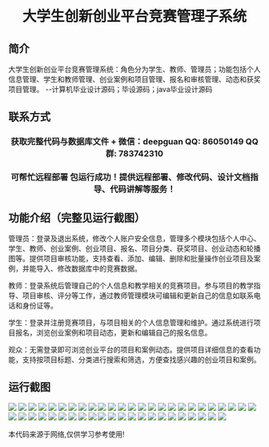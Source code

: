 <p><h1 align="center">大学生创新创业平台竞赛管理子系统</h1></p>

## 简介
大学生创新创业平台竞赛管理系统：角色分为学生、教师、管理员；功能包括个人信息管理、学生和教师管理、创业案例和项目管理、报名和审核管理、动态和获奖项目管理。    --计算机毕业设计源码；毕设源码；java毕业设计源码


## 联系方式
<p><h3 align="center">获取完整代码与数据库文件 + 微信：deepguan QQ: 86050149 QQ群: 783742310</h3></p>
<p><h3 align="center">可帮忙远程部署 包运行成功！提供远程部署、修改代码、设计文档指导、代码讲解等服务！</h3></p>

## 功能介绍（完整见运行截图）
管理员：登录及退出系统，修改个人账户安全信息，管理多个模块包括个人中心、学生、教师、创业案例、创业项目、报名、项目分类、获奖项目、创业动态和轮播图等。提供项目审核功能，支持查看、添加、编辑、删除和批量操作创业项目及案例，并能导入、修改数据库中的竞赛数据。

教师：登录系统后管理自己的个人信息和教学相关的竞赛项目。参与项目的教学指导、项目审核、评分等工作，通过教师管理模块可编辑和更新自己的信息如联系电话和身份证等。

学生：登录并注册竞赛项目，与项目相关的个人信息管理和维护。通过系统进行项目报名，浏览创业案例和项目动态，更新和编辑自己的报名信息。

观众：无需登录即可浏览创业平台的项目和案例动态。提供项目详细信息的查看功能，支持按项目标题、分类进行搜索和筛选，方便查找感兴趣的创业项目和案例。


## 运行截图
![](img/001.jpg)
![](img/002.jpg)
![](img/003.jpg)
![](img/004.jpg)
![](img/005.jpg)
![](img/006.jpg)
![](img/007.jpg)
![](img/008.jpg)
![](img/009.jpg)
![](img/010.jpg)
![](img/011.jpg)
![](img/012.jpg)
![](img/013.jpg)
![](img/014.jpg)
![](img/015.jpg)
![](img/016.jpg)
![](img/017.jpg)
![](img/018.jpg)
![](img/019.jpg)
![](img/020.jpg)
![](img/021.jpg)
![](img/022.jpg)
![](img/023.jpg)
![](img/024.jpg)
![](img/025.jpg)
![](img/026.jpg)
![](img/027.jpg)
![](img/028.jpg)
![](img/029.jpg)
![](img/030.jpg)
![](img/031.jpg)
![](img/032.jpg)
![](img/033.jpg)
![](img/034.jpg)
![](img/035.jpg)
![](img/036.jpg)
![](img/037.jpg)
![](img/038.jpg)
![](img/039.jpg)
![](img/040.jpg)
![](img/041.jpg)
![](img/042.jpg)
![](img/043.jpg)
![](img/044.jpg)
![](img/045.jpg)
![](img/046.jpg)
![](img/047.jpg)

<p>本代码来源于网络,仅供学习参考使用!</p>
